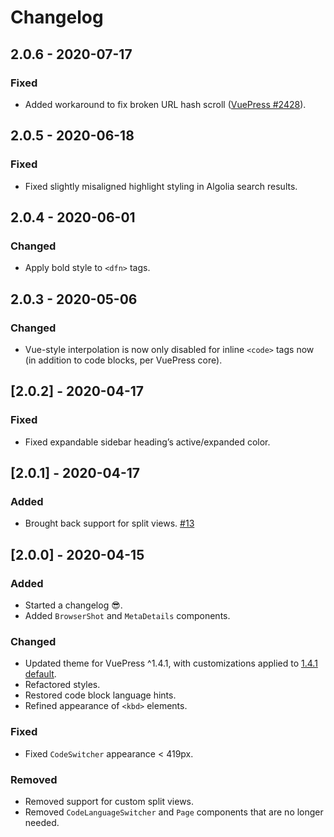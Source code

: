 # Changelog

## 2.0.6 - 2020-07-17
### Fixed
- Added workaround to fix broken URL hash scroll ([VuePress #2428](https://github.com/vuejs/vuepress/issues/2428)).

## 2.0.5 - 2020-06-18
### Fixed
- Fixed slightly misaligned highlight styling in Algolia search results.

## 2.0.4 - 2020-06-01
### Changed
- Apply bold style to `<dfn>` tags.

## 2.0.3 - 2020-05-06
### Changed
- Vue-style interpolation is now only disabled for inline `<code>` tags now (in addition to code blocks, per VuePress core).

## [2.0.2] - 2020-04-17
### Fixed
- Fixed expandable sidebar heading’s active/expanded color.

## [2.0.1] - 2020-04-17
### Added
- Brought back support for split views. [#13](https://github.com/pixelandtonic/vuepress-theme-craftdocs/issues/13)

## [2.0.0] - 2020-04-15
### Added
- Started a changelog 😎.
- Added `BrowserShot` and `MetaDetails` components.

### Changed
- Updated theme for VuePress ^1.4.1, with customizations applied to [1.4.1 default](https://github.com/vuejs/vuepress/tree/v1.4.1/packages/@vuepress/theme-default).
- Refactored styles.
- Restored code block language hints.
- Refined appearance of `<kbd>` elements.

### Fixed
- Fixed `CodeSwitcher` appearance < 419px.

### Removed
- Removed support for custom split views.
- Removed `CodeLanguageSwitcher` and `Page` components that are no longer needed.
